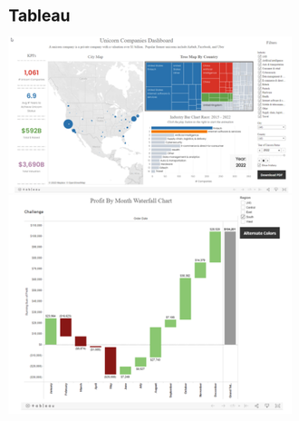 # Tableau

[<img alt="Unicorn Dashboard" width="500px" src="https://github.com/MattBriskey/Tableau/blob/main/Unicorn%20Companies%20Dashboard.png" />](https://public.tableau.com/app/profile/matt.briskey/viz/UnicornCompanies_16543600790490/Dashboard)
[<img alt="P&L Waterfall" width="500px" src="https://github.com/MattBriskey/Tableau/blob/main/P%26L%20Waterfall.png" />](https://public.tableau.com/app/profile/matt.briskey/viz/ProfitByMonth-WaterfallChart/Dashboard)
